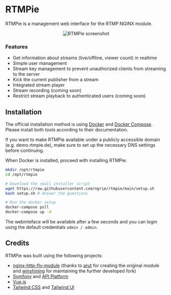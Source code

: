 # RTMPie

RTMPie is a management web interface for the RTMP NGINX module.

<p align="center">
  <img src="https://img.rtmpie.de/screen.png" alt="RTMPie screenshot">
</p>

### Features

- Get information about streams (live/offline, viewer count) in realtime
- Simple user management
- Stream key management to prevent unauthorized clients from streaming to the server
- Kick the current publisher from a stream
- Integrated stream player
- Stream recording (coming soon)
- Restrict stream playback to authenticated users (coming soon)

## Installation

The official installation method is using [Docker](https://docs.docker.com/engine/install/) and [Docker Compose](https://docs.docker.com/compose/). Please install both tools according to their documentation.

If you want to make RTMPie available under a publicly accessible domain (e.g. demo.rtmpie.de), make sure to set up the necessary DNS settings before continuing.

When Docker is installed, proceed with installing RTMPie:
```bash
mkdir /opt/rtmpie
cd /opt/rtmpie

# Download the small installer script
wget https://raw.githubusercontent.com/ngrie/rtmpie/main/setup.sh
bash setup.sh # Answer the questions

# Run the docker setup
docker-compose pull
docker-compose up -d
```

The webinteface will be available after a few seconds and you can login using the default credentials `admin / admin`.

## Credits

RTMPie was built using the following projects:

- [nginx-http-flv-module](https://github.com/winshining/nginx-http-flv-module) (thanks to [arut](https://github.com/arut) for creating the original module and [winshining](https://github.com/winshining) for maintaining the further developed fork)
- [Symfony](https://symfony.com) and [API Platform](https://api-platform.com)
- [Vue.js](https://vuejs.org)
- [Tailwind CSS](https://tailwindcss.com) and [Tailwind UI](https://tailwindui.com)
